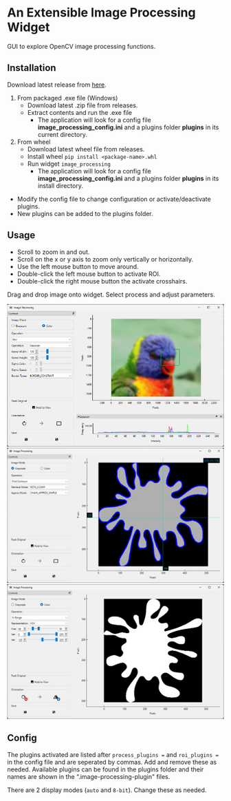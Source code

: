 # An Extensible Image Processing Widget

GUI to explore OpenCV image processing functions.

## Installation

Download latest release from [here](https://github.com/fukuda-lab-saga/image-processing-widget/releases/latest/).

1. From packaged .exe file (Windows)
    - Download latest .zip file from releases.
    - Extract contents and run the .exe file
        - The application will look for a config file **image_processing_config.ini** and a plugins folder **plugins**
          in its current directory.
2. From wheel
    - Download latest wheel file from releases.
    - Install wheel `pip install <package-name>.whl`
    - Run widget `image_processing`
        - The application will look for a config file **image_processing_config.ini** and a plugins folder **plugins**
          in its install directory.
      
- Modify the config file to change configuration or activate/deactivate plugins.
- New plugins can be added to the plugins folder.

## Usage

- Scroll to zoom in and out.
- Scroll on the x or y axis to zoom only vertically or horizontally.
- Use the left mouse button to move around.
- Double-click the left mouse button to activate ROI.
- Double-click the right mouse button the activate crosshairs.

Drag and drop image onto widget. 
Select process and adjust parameters.

![Screenshot 1](/screenshots/screenshot1.png?raw=true "Screenshot 1")
![Screenshot 2](/screenshots/screenshot2.png?raw=true "Screenshot 2")
![Screenshot 3](/screenshots/screenshot3.png?raw=true "Screenshot 3")

## Config

The plugins activated are listed after `process_plugins =` and `roi_plugins =`  in the config file and are seperated by
commas.
Add and remove these as needed. Available plugins can be found in the plugins folder and their names are shown in the
“.image-processing-plugin" files.

There are 2 display modes  (`auto` and `8-bit`). Change these as needed.
